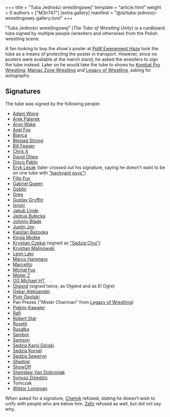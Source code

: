 +++
title = "Tuba Jedności wrestlingowej"
template = "article.html"
weight = 0
authors = ["M3n747"]
[extra.gallery]
manifest = "@/a/tuba-jednosci-wrestlingowej-gallery.toml"
+++

"Tuba Jedności wrestlingowej" (_The Tube of Wrestling Unity_) is a cardboard tube signed by multiple people (wrestlers and otherwise) from the Polish wrestling scene.

<!-- more -->

A fan looking to buy the show's poster at [PpW Ewenement Haze](@/e/ppw/2024-04-20-ppw-ewenement-haze.md) took the tube as a means of protecting the poster in transport. However, since no posters were available at the merch stand, he asked the wrestlers to sign the tube instead. Later on he would take the tube to shows by [Kombat Pro Wrestling](@/o/kpw.md), [Maniac Zone Wrestling](@/o/mzw.md) and [Legacy of Wrestling](@/o/low.md), asking for autographs.

## Signatures

The tube was signed by the following people:
- [Adam Wong](@/w/adam-wong.md)
- [Arek Paterek](@/w/arek-paterek.md)
- [Aron Wake](@/w/aron-wake.md)
- [Axel Fox](@/w/axel-fox.md)
- [Bianca](@/w/bianca.md)
- [Biesiad Strong](@/w/biesiad.md)
- [Bill Feager](@/w/feager.md)
- [Chris X](@/w/chris-x.md)
- [David Oliwa](@/w/david-oliwa.md)
- [Disco Pablo](@/w/disco-pablo.md)
- [Eryk Lesak](@/w/eryk-lesak.md) (later crossed out his signature, saying he doesn't want to be on one tube with ["backyard guys"](@/o/ppw.md))
- [Filip Fux](@/w/filip-fux.md)
- [Gabriel Queen](@/w/gabriel-queen.md)
- [Goblin](@/w/goblin.md)
- [Greg](@/w/greg.md)
- [Gustav Gryffin](@/w/gustav-gryffin.md)
- [Isnorr](@/w/isnorr.md)
- [Jakub Linde](@/w/jakub-linde.md)
- [Jędruś Bułecka](@/w/jedrus-bulecka.md)
- [Johnny Blade](@/w/johnny-blade.md)
- [Justin Joy](@/w/justin-joy.md)
- [Kapitan Bazooka](@/w/kapitan-bazooka.md)
- [Kinga Miotke](@/w/kinga-miotke.md)
- [Krystian Czekaj](@/w/krystian-czekaj.md) (signed as ["Sędzia Chuj"](@/a/polish-wrestling-chants.md))
- [Krystian Malinowski](@/w/krystian-malinowski.md)
- [Leon Lato](@/w/leon-lato.md)
- [Marco Hammers](@/w/marco-hammers.md)
- [Marcelito](@/w/marcelito.md)
- [Michał Fux](@/w/michal-fux.md)
- [Mister Z](@/w/mister-z.md)
- [OG Michael HT](@/w/michael-ht.md)
- [Olgierd](@/w/olgierd.md) (signed twice, as Olgierd and as El Ogre)
- [Oskar Aleksander](@/w/oskar-aleksander.md)
- [Piotr Opolski](@/w/piotr-opolski.md)
- Pan Prezes ("Mister Chairman" from [Legacy of Wrestling](@/o/low.md))
- [Piękny Kawaler](@/w/piekny-kawaler.md)
- [Rafi](@/w/rafi.md)
- [Robert Star](@/w/robert-star.md)
- [Rosetti](@/w/rosetti.md)
- [Rusałka](@/w/rusalka.md)
- [Sambor](@/w/sambor.md)
- [Samson](@/w/samson.md)
- [Sędzia Karol Górski](@/w/madman-charlie.md)
- [Sędzia Kornel](@/w/sedzia-kornel.md)
- [Sędzia Seweryn](@/w/sedzia-seweryn.md)
- [Shadow](@/w/shadow.md)
- [ShowOff](@/w/piotr-malecki.md)
- [Stanisław Van Dobroniak](@/w/stanislaw-van-dobroniak.md)
- [Syriusz Dziedzic](@/w/dziedzic.md)
- Tomczak
- [Wiktor Longman](@/w/wiktor-longman.md)

When asked for a signature, [Chemik](@/w/chemik.md) refused, stating he doesn't wish to unify with people who are below him. [Zefir](@/w/zefir.md) refused as well, but did not say why.
